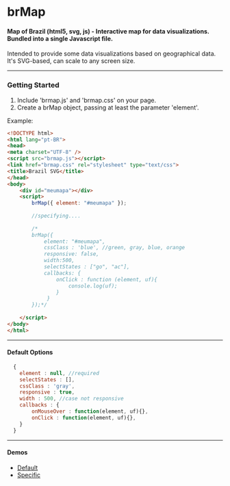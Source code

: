 brMap
======

#### Map of Brazil (html5, svg, js) - Interactive map for data visualizations. Bundled into a single Javascript file.

Intended to provide some data visualizations based on geographical data. It's SVG-based, can scale to any screen size.


---

### Getting Started

1. Include 'brmap.js' and 'brmap.css' on your page.
2. Create a brMap object, passing at least the parameter 'element'.

Example:
```html
<!DOCTYPE html>
<html lang="pt-BR">
<head>
<meta charset="UTF-8" />
<script src="brmap.js"></script>
<link href="brmap.css" rel="stylesheet" type="text/css">
<title>Brazil SVG</title>
</head>
<body>
	<div id="meumapa"></div>
	<script>
		brMap({	element: "#meumapa" });
		
		//specifying....
		
		/*		
		brMap({
			element: "#meumapa",
			cssClass : 'blue', //green, gray, blue, orange
			responsive: false,
			width:500,
			selectStates : ["go", "ac"],
			callbacks: {
				onClick	: function (element, uf){
             		console.log(uf);             		
            	}
             }
		});*/
		
	</script>
</body>
</html>
```

---

#### Default Options
```js
  {
    element : null, //required
	selectStates : [],
	cssClass : 'gray',
	responsive : true,
	width : 500, //case not responsive
	callbacks : {
		onMouseOver : function(element, uf){},
		onClick : function(element, uf){},
	}
  }
```
---

#### Demos

 - [Default](http://bloosoft.com.br/os/brmap/default.html)
 - [Specific](http://bloosoft.com.br/os/brmap/specific.html)
